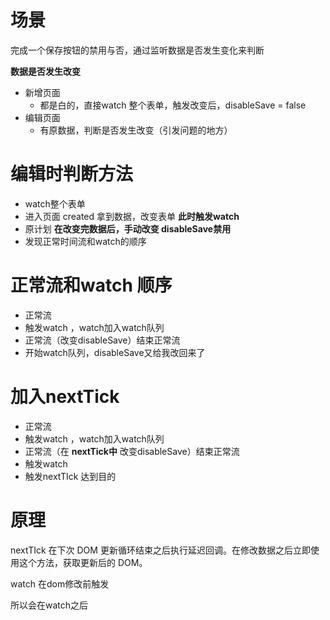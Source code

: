 # 场景

完成一个保存按钮的禁用与否，通过监听数据是否发生变化来判断



**数据是否发生改变**

- 新增页面
  - 都是白的，直接watch 整个表单，触发改变后，disableSave = false
- 编辑页面
  - 有原数据，判断是否发生改变（引发问题的地方）



# 编辑时判断方法

- watch整个表单
- 进入页面 created 拿到数据，改变表单 **此时触发watch**
- 原计划 **在改变完数据后，手动改变 disableSave禁用**
- 发现正常时间流和watch的顺序

# 正常流和watch 顺序

- 正常流
- 触发watch ，watch加入watch队列
- 正常流（改变disableSave）结束正常流
- 开始watch队列，disableSave又给我改回来了

# 加入nextTick

- 正常流
- 触发watch ，watch加入watch队列
- 正常流（在 **nextTick中** 改变disableSave）结束正常流
- 触发watch
- 触发nextTIck 达到目的

# 原理

nextTIck 在下次 DOM 更新循环结束之后执行延迟回调。在修改数据之后立即使用这个方法，获取更新后的 DOM。

watch 在dom修改前触发

所以会在watch之后